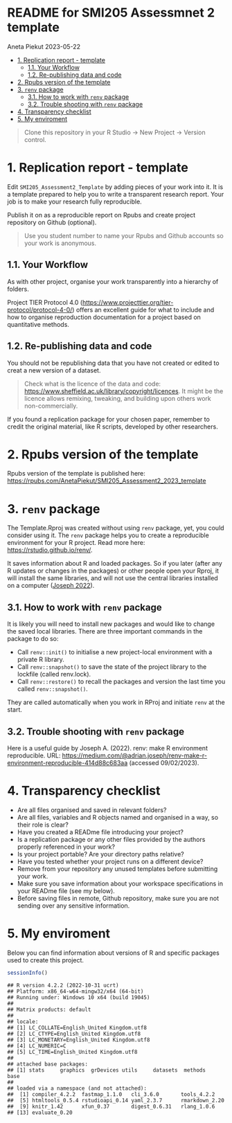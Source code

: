 README for SMI205 Assessmnet 2 template
================
Aneta Piekut
2023-05-22

- <a href="#1-replication-report---template"
  id="toc-1-replication-report---template">1. Replication report -
  template</a>
  - <a href="#11-your-workflow" id="toc-11-your-workflow">1.1. Your
    Workflow</a>
  - <a href="#12-re-publishing-data-and-code"
    id="toc-12-re-publishing-data-and-code">1.2. Re-publishing data and
    code</a>
- <a href="#2-rpubs-version-of-the-template"
  id="toc-2-rpubs-version-of-the-template">2. Rpubs version of the
  template</a>
- <a href="#3-renv-package" id="toc-3-renv-package">3. <code>renv</code>
  package</a>
  - <a href="#31-how-to-work-with-renv-package"
    id="toc-31-how-to-work-with-renv-package">3.1. How to work with
    <code>renv</code> package</a>
  - <a href="#32-trouble-shooting-with-renv-package"
    id="toc-32-trouble-shooting-with-renv-package">3.2. Trouble shooting
    with <code>renv</code> package</a>
- <a href="#4-transparency-checklist" id="toc-4-transparency-checklist">4.
  Transparency checklist</a>
- <a href="#5-my-enviroment" id="toc-5-my-enviroment">5. My enviroment</a>

> Clone this repository in your R Studio -\> New Project -\> Version
> control.

# 1. Replication report - template

Edit `SMI205_Assessment2_Template` by adding pieces of your work into
it. It is a template prepared to help you to write a transparent
research report. Your job is to make your research fully reproducible.

Publish it on as a reproducible report on Rpubs and create project
repository on Github (optional).

> Use you student number to name your Rpubs and Github accounts so your
> work is anonymous.

## 1.1. Your Workflow

As with other project, organise your work transparently into a hierarchy
of folders.

Project TIER Protocol 4.0
(<https://www.projecttier.org/tier-protocol/protocol-4-0/>) offers an
excellent guide for what to include and how to organise reproduction
documentation for a project based on quantitative methods.

## 1.2. Re-publishing data and code

You should not be republishing data that you have not created or edited
to creat a new version of a dataset.

> Check what is the licence of the data and code:
> <https://www.sheffield.ac.uk/library/copyright/licences>. It might be
> the licence allows remixing, tweaking, and building upon others work
> non-commercially.

If you found a replication package for your chosen paper, remember to
credit the original material, like R scripts, developed by other
researchers.

# 2. Rpubs version of the template

Rpubs version of the template is published here:
<https://rpubs.com/AnetaPiekut/SMI205_Assessment2_2023_template>

# 3. `renv` package

The Template.Rproj was created without using `renv` package, yet, you
could consider using it. The `renv` package helps you to create a
reproducible environment for your R project. Read more here:
<https://rstudio.github.io/renv/>.

It saves information about R and loaded packages. So if you later (after
any R updates or changes in the packages) or other people open your
Rproj, it will install the same libraries, and will not use the central
libraries installed on a computer ([Joseph
2022](https://medium.com/@adrian.joseph/renv-make-r-environment-reproducible-414d88c683aa)).

## 3.1. How to work with `renv` package

It is likely you will need to install new packages and would like to
change the saved local libraries. There are three important commands in
the package to do so:

- Call `renv::init()` to initialise a new project-local environment with
  a private R library.
- Call `renv::snapshot()` to save the state of the project library to
  the lockfile (called renv.lock).
- Call `renv::restore()` to recall the packages and version the last
  time you called `renv::snapshot()`.

They are called automatically when you work in RProj and initiate `renv`
at the start.

## 3.2. Trouble shooting with `renv` package

Here is a useful guide by Joseph A. (2022). renv: make R environment
reproducible. URL:
<https://medium.com/@adrian.joseph/renv-make-r-environment-reproducible-414d88c683aa>
(accessed 09/02/2023).

# 4. Transparency checklist

- Are all files organised and saved in relevant folders?
- Are all files, variables and R objects named and organised in a way,
  so their role is clear?
- Have you created a READme file introducing your project?
- Is a replication package or any other files provided by the authors
  properly referenced in your work?
- Is your project portable? Are your directory paths relative?
- Have you tested whether your project runs on a different device?
- Remove from your repository any unused templates before submitting
  your work.
- Make sure you save information about your workspace specifications in
  your READme file (see my below).
- Before saving files in remote, Github repository, make sure you are
  not sending over any sensitive information.

# 5. My enviroment

Below you can find information about versions of R and specific packages
used to create this project.

``` r
sessionInfo()
```

    ## R version 4.2.2 (2022-10-31 ucrt)
    ## Platform: x86_64-w64-mingw32/x64 (64-bit)
    ## Running under: Windows 10 x64 (build 19045)
    ## 
    ## Matrix products: default
    ## 
    ## locale:
    ## [1] LC_COLLATE=English_United Kingdom.utf8 
    ## [2] LC_CTYPE=English_United Kingdom.utf8   
    ## [3] LC_MONETARY=English_United Kingdom.utf8
    ## [4] LC_NUMERIC=C                           
    ## [5] LC_TIME=English_United Kingdom.utf8    
    ## 
    ## attached base packages:
    ## [1] stats     graphics  grDevices utils     datasets  methods   base     
    ## 
    ## loaded via a namespace (and not attached):
    ##  [1] compiler_4.2.2  fastmap_1.1.0   cli_3.6.0       tools_4.2.2    
    ##  [5] htmltools_0.5.4 rstudioapi_0.14 yaml_2.3.7      rmarkdown_2.20 
    ##  [9] knitr_1.42      xfun_0.37       digest_0.6.31   rlang_1.0.6    
    ## [13] evaluate_0.20
